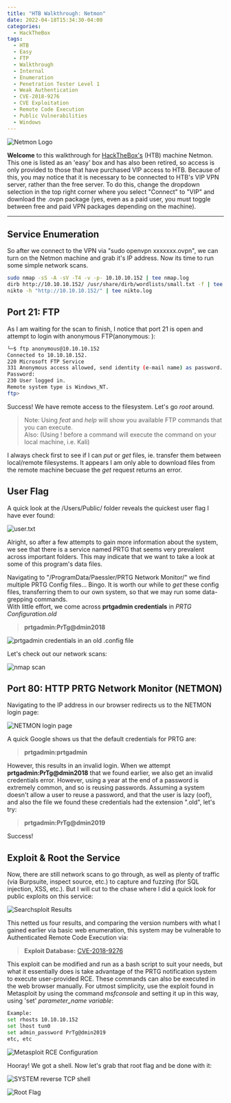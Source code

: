 ```yaml
---
title: "HTB Walkthrough: Netmon"
date: 2022-04-18T15:34:30-04:00
categories:
  - HackTheBox
tags:
  - HTB
  - Easy
  - FTP
  - Walkthrough
  - Internal
  - Enumeration
  - Penetration Tester Level 1
  - Weak Authentication
  - CVE-2018-9276
  - CVE Exploitation
  - Remote Code Execution
  - Public Vulnerabilities
  - Windows
---
```


![Netmon Logo](/assets/images/HTB/netmon/netmon.jpg)

**Welcome** to this walkthrough for [HackTheBox's](https://www.hackthebox.com/) (HTB) machine Netmon. This one is listed as an 'easy' box and has also been retired, so access is only provided to those that have purchased VIP access to HTB.
Because of this, you may notice that it is necessary to be connected to HTB's VIP VPN server, rather than the free server. To do this, change the dropdown selection in the top right corner where you select "Connect"
to "VIP" and download the .ovpn package (yes, even as a paid user, you must toggle between free and paid VPN packages depending on the machine).

---

## Service Enumeration
So after we connect to the VPN via "sudo openvpn xxxxxxx.ovpn", we can turn on the Netmon machine and grab it's IP address. Now its time to run some simple network scans.

```bash
sudo nmap -sS -A -sV -T4 -v -p- 10.10.10.152 | tee nmap.log
dirb http://10.10.10.152/ /usr/share/dirb/wordlists/small.txt -f | tee dirb.log
nikto -h "http://10.10.10.152/" | tee nikto.log
```
## Port 21: FTP
As I am waiting for the scan to finish, I notice that port 21 is open and attempt to login with anonymous FTP(anonymous: ):
```bash
└─$ ftp anonymous@10.10.10.152 
Connected to 10.10.10.152.
220 Microsoft FTP Service
331 Anonymous access allowed, send identity (e-mail name) as password.
Password: 
230 User logged in.
Remote system type is Windows_NT.
ftp>
```
Success! We have remote access to the filesystem. Let's go *root* around.
> Note: Using <em>feat</em> and <em>help</em> will show you available FTP commands that you can execute.  
> Also: (Using ! before a command will execute the command on your local machine, i.e. Kali)

I always check first to see if I can <em>put</em> or <em>get</em> files, ie. transfer them between local/remote filesystems. It appears I am only able to download files from the remote machine becuase the *get* request returns an error.

## User Flag
A quick look at the /Users/Public/ folder reveals the quickest user flag I have ever found:
 
![user.txt](/assets/images/HTB/netmon/netmon-user.jpg)

Alright, so after a few attempts to gain more information about the system, we see that there is a service named PRTG that seems very prevalent across important folders.
This may indicate that we want to take a look at some of this program's data files.  

Navigating to "/ProgramData/Paessler/PRTG Network Monitor/" we find multiple PRTG Config files... Bingo.
It is worth our while to <em>get</em> these config files, transferring them to our own system, so that we may run some data-grepping commands.  
With little effort, we come across <b>prtgadmin credentials</b> in <em>PRTG Configuration.old</em>
> **prtgadmin:PrTg@dmin2018**

![prtgadmin credentials in an old .config file](/assets/images/HTB/netmon/prtgadmin-creds.jpg)

Let's check out our network scans:

![nmap scan](/assets/images/HTB/netmon/nmap.jpg)

## Port 80: HTTP PRTG Network Monitor (NETMON)
Navigating to the IP address in our browser redirects us to the NETMON login page:

![NETMON login page](/assets/images/HTB/netmon/prtg.jpg)

A quick Google shows us that the default credentials for PRTG are:
> **prtgadmin:prtgadmin**

However, this results in an invalid login. 
When we attempt <b>prtgadmin:PrTg@dmin2018</b> that we found earlier, we also get an invalid credentials error.
However, using a year at the end of a password is extremely common, and so is reusing passwords. Assuming a system doesn't allow a user to reuse a password, and that the user is lazy (oof), and also the file we found these credentials had the extension ".old", let's try:
> **prtgadmin:PrTg@dmin2019**

Success!

## Exploit & Root the Service
Now, there are still network scans to go through, as well as plenty of traffic (via Burpsuite, inspect source, etc.) to capture and fuzzing (for SQL injection, XSS, etc.).
But I will cut to the chase where I did a quick look for public exploits on this service:

![Searchsploit Results](/assets/images/HTB/netmon/searchsploit.jpg)

This netted us four results, and comparing the version numbers with what I gained earlier via basic web enumeration, this system may be vulnerable to Authenticated Remote Code Execution via:
> **Exploit Database:** [CVE-2018-9276](https://www.exploit-db.com/exploits/46527)

This exploit can be modified and run as a bash script to suit your needs, but what it essentially does is take advantage of the PRTG notification system to execute user-provided RCE.
These commands can also be executed in the web browser manually.
For utmost simplicity, use the exploit found in Metasploit by using the command <em>msfconsole</em> and setting it up in this way, using 'set' *parameter_name* *variable*:

```bash
Example:
set rhosts 10.10.10.152
set lhost tun0
set admin_password PrTg@dmin2019
etc, etc
```

![Metasploit RCE Configuration](/assets/images/HTB/netmon/msf.jpg)

Hooray! We got a shell. Now let's grab that root flag and be done with it:

![SYSTEM reverse TCP shell](/assets/images/HTB/netmon/shell.jpg)

![Root Flag](/assets/images/HTB/netmon/root-flag.jpg)

